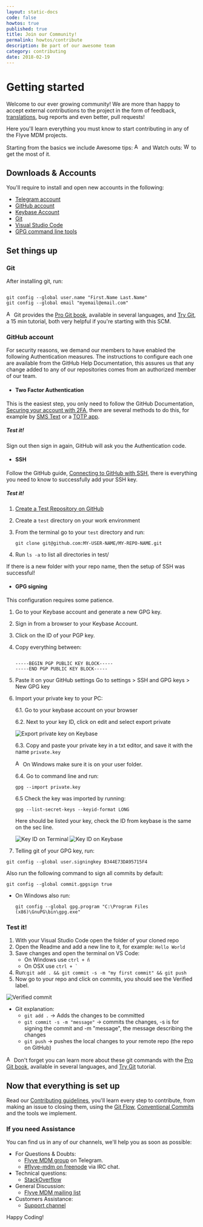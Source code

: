 ```yaml
---
layout: static-docs
code: false
howtos: true
published: true
title: Join our Community!
permalink: howtos/contribute
description: Be part of our awesome team
category: contributing
date: 2018-02-19
---
```


# Getting started

Welcome to our ever growing community! We are more than happy to accept external contributions to the project in the form of feedback, [translations](http://flyve.org/glpi-plugin/howtos/contribute-translating), bug reports and even better, pull requests!

Here you'll learn everything you must know to start contributing in any of the Flyve MDM projects.

Starting from the basics we include Awesome tips: <img src="{{ '/images/picto-information.png' | absolute_url }}" alt="Awesome tip:" height="16px"> and Watch outs: <img src="{{ '/images/picto-warning.png' | absolute_url }}" alt="Watch out:" height="16px"> to get the most of it.

## Downloads & Accounts

You'll require to install and open new accounts in the following:

* [Telegram account](https://telegram.org/)
* [GitHub account](https://github.com/)
* [Keybase Account](https://keybase.io/)
* [Git](https://git-scm.com/downloads)
* [Visual Studio Code](https://code.visualstudio.com/#alt-downloads)
* [GPG command line tools](https://www.gnupg.org/download/)

## Set things up

### Git

After installing git, run:

```terminal

git config --global user.name "First.Name Last.Name"
git config --global email "myemail@email.com"

```

<img src="{{ '/images/picto-information.png' | absolute_url }}" alt="Awesome tip:" height="16px"> Git provides the [Pro Git book](https://git-scm.com/book/en/v2), available in several languages, and [Try Git](https://try.github.io/levels/1/challenges/1), a 15 min tutorial, both very helpful if you're starting with this SCM.

### GitHub account

For security reasons, we demand our members to have enabled the following Authentication measures. The instructions to configure each one are available from the GitHub Help Documentation, this assures us that any change added to any of our repositories comes from an authorized member of our team.

* #### Two Factor Authentication

This is the easiest step, you only need to follow the GitHub Documentation, [Securing your account with 2FA](https://help.github.com/articles/securing-your-account-with-two-factor-authentication-2fa/), there are several methods to do this, for example by [SMS Text](https://help.github.com/articles/configuring-two-factor-authentication-via-text-message/) or a [TOTP app](https://help.github.com/articles/configuring-two-factor-authentication-via-a-totp-mobile-app/).

##### Test it!

Sign out then sign in again, GitHub will ask you the Authentication code.

* #### SSH

Follow the GitHub guide, [Connecting to GitHub with SSH](https://help.github.com/articles/connecting-to-github-with-ssh/), there is everything you need to know to successfully add your SSH key.

##### Test it!

1. [Create a Test Repository on GitHub](https://help.github.com/articles/create-a-repo/)

2. Create a ```test``` directory on your work environment

3. From the terminal go to your ```test``` directory and run:

   ```git clone git@github.com:MY-USER-NAME/MY-REPO-NAME.git```

4. Run ```ls -a``` to list all directories in test/

If there is a new folder with your repo name, then the setup of SSH was successful!

* #### GPG signing

This configuration requires some patience.

1. Go to your Keybase account and generate a new GPG key.
2. Sign in from a browser to your Keybase Account.
3. Click on the ID of your PGP key.
4. Copy everything between:

    ```key

    -----BEGIN PGP PUBLIC KEY BLOCK-----
    -----END PGP PUBLIC KEY BLOCK-----

    ```

5. Paste it on your GitHub settings
   Go to settings > SSH and GPG keys > New GPG key
6. Import your private key to your PC:

      6.1. Go to your keybase account on your browser

      6.2. Next to your key ID, click on edit and select export private

      <img src="https://github.com/Naylin15/Screenshots/blob/master/docs/Export-private-key.png?raw=true" alt="Export private key on Keybase">

      6.3. Copy and paste your private key in a txt editor, and save it with the name ```private.key```

      <img src="{{ '/images/picto-information.png' | absolute_url }}" alt="Awesome tips:" height="16px"> On Windows make sure it is on your user folder.

      6.4. Go to command line and run:

      ```gpg --import private.key```

      6.5 Check the key was imported by running:

      ```gpg --list-secret-keys --keyid-format LONG```

   Here should be listed your key, check the ID from keybase is the same on the sec line.

    <div>
        <img src="https://github.com/Naylin15/Screenshots/blob/master/docs/check-key-id-terminal.png?raw=true" alt="Key ID on Terminal">
        <img src="https://github.com/Naylin15/Screenshots/blob/master/docs/check-key-id.png?raw=true" alt="Key ID on Keybase">
    </div>

7. Telling git of your GPG key, run:

```git config --global user.signingkey B344E73DA95715F4```

Also run the following command to sign all commits by default:

```git config --global commit.gpgsign true```

* On Windows also run:

  ```git config --global gpg.program "C:\Program Files (x86)\GnuPG\bin\gpg.exe"```

### Test it!

1. With your Visual Studio Code open the folder of your cloned repo
2. Open the Readme and add a new line to it, for example: ```Hello World```
3. Save changes and open the terminal on VS Code:
    * On Windows use ```ctrl + ñ```
    * On OSX use ```ctrl + ` ```
4. Run:```git add . && git commit -s -m "my first commit" && git push```
5. Now go to your repo and click on commits, you should see the Verified label.

![Verified commit](https://github.com/Naylin15/Screenshots/blob/master/docs/verified.png?raw=true)

* Git explanation:
  * ```git add .``` -> Adds the changes to be committed
  * ```git commit -s -m "message"``` -> commits the changes, -s is for signing the commit and -m "message", the message describing the changes
  * ```git push``` -> pushes the local changes to your remote repo (the repo on GitHub)

<img src="{{ '/images/picto-information.png' | absolute_url }}" alt="Awesome tips:" height="16px"> Don't forget you can learn more about these git commands with the [Pro Git book](https://git-scm.com/book/en/v2), available in several languages, and [Try Git](https://try.github.io/levels/1/challenges/1) tutorial.

## Now that everything is set up

Read our [Contributing guidelines](https://github.com/flyve-mdm/glpi-plugin/blob/develop/CONTRIBUTING.md), you'll learn every step to contribute, from making an issue to closing them, using the [Git Flow](http://git-flow.readthedocs.io/en/latest/), [Conventional Commits](http://conventionalcommits.org/) and the tools we implement.

### If you need Assistance

You can find us in any of our channels, we'll help you as soon as possible:

* For Questions & Doubts:
  * [Flyve MDM group](https://t.me/flyvemdm) on Telegram.
  * [#flyve-mdm on freenode](http://webchat.freenode.net/?channels=flyve-mdm) via IRC chat.
* Technical questions:
  * [StackOverflow](http://stackoverflow.com/)
* General Discussion:
  * [Flyve MDM mailing list](http://mail.ow2.org/wws/info/flyve-mdm-dev)
* Customers Assistance:
  * [Support channel](https://support.teclib.com/)

Happy Coding!
